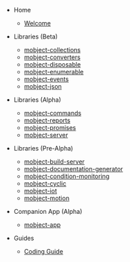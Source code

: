 - Home

  - [Welcome](/)

- Libraries (Beta)

  - [mobject-collections](http://collections.mobject.org)
  - [mobject-converters](http://converters.mobject.org)
  - [mobject-disposable](https://disposable.mobject.org)
  - [mobject-enumerable](http://enumerable.mobject.org)
  - [mobject-events](http://events.mobject.org)
  - [mobject-json](http://json.mobject.org)

- Libraries (Alpha)

  - [mobject-commands](https://github.com/Mobject-Dev-Team/mobject-commands)
  - [mobject-reports](https://github.com/Mobject-Dev-Team/mobject-reports)
  - [mobject-promises](https://github.com/Mobject-Dev-Team/mobject-promises)
  - [mobject-server](https://github.com/Mobject-Dev-Team/mobject-server)

- Libraries (Pre-Alpha)

  - [mobject-build-server](tba.md)
  - [mobject-documentation-generator](tba.md)
  - [mobject-condition-monitoring](tba.md)
  - [mobject-cyclic](tba.md)
  - [mobject-iot](tba.md)
  - [mobject-motion](tba.md)

- Companion App (Alpha)

  - [mobject-app](https://github.com/Mobject-Dev-Team/mobject-app)

- Guides

  - [Coding Guide](https://mobject-dev-team.github.io/mobject-coding-convention/#/)
